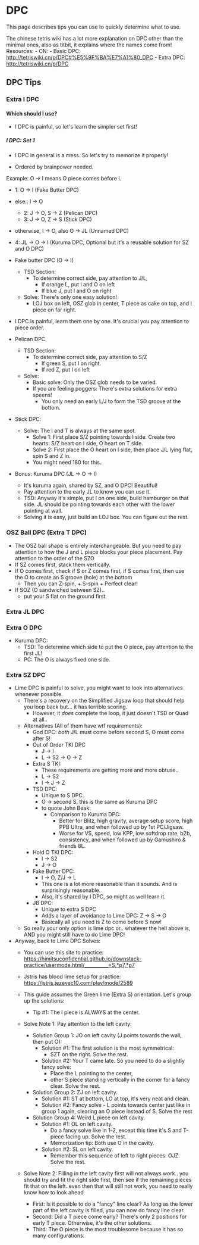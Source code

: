 # DPC
This page describes tips you can use to quickly determine what to use.

The chinese tetris wiki has a lot more explanation on DPC other than the minimal ones, also as titbit, it explains where the names come from!
Resources: 
    - CN:
        - Basic DPC: http://tetriswiki.cn/p/DPC#%E5%9F%BA%E7%A1%80_DPC
        - Extra DPC: http://tetriswiki.cn/p/DPC

## DPC Tips
### Extra I DPC
#### Which should I use?
- I DPC is painful, so let's learn the simpler set first!

##### I DPC: Set 1
- I DPC in general is a mess. So let's try to memorize it properly!

- Ordered by brainpower needed. 

Example: O -> I means O piece comes before I.

- 1: O -> I (Fake Butter DPC)
- else:: I -> O 
    - 2: J -> O, S -> Z (Pelican DPC) 
    - 3: J -> O, Z -> S (Stick DPC)
- otherwise, I -> O, also O -> JL (Unnamed DPC)

- 4: JL -> O -> I (Kuruma DPC, Optional but it's a reusable solution for SZ and O DPC)

- Fake butter DPC (O -> I)
    - TSD Section:
        - To determine correct side, pay attention to J/L, 
            - If orange L, put I and O on left
            - If blue J, put I and O on right
    - Solve: There's only one easy solution!
        - LOJ box on left, OSZ glob in center, T piece as cake on top, and I piece on far right.

- I DPC is painful, learn them one by one. It's crucial you pay attention to piece order.
- Pelican DPC
    - TSD Section:
        - To determine correct side, pay attention to S/Z
            - If green S, put I on right.
            - If red Z, put I on left
    - Solve:
        - Basic solve: Only the OSZ glob needs to be varied.
        - If you are feeling poggers: There's extra solutions for extra speens!
            - You only need an early L/J to form the TSD groove at the bottom.
- Stick DPC:
    - Solve: The I and T is always at the same spot.
        - Solve 1: First place S/Z pointing towards I side. Create two hearts: S/Z heart on I side, O heart on T side.
        - Solve 2: First place the O heart on I side, then place J/L lying flat, spin S and Z in.
        - You might need 180 for this..

- Bonus: Kuruma DPC (JL -> O -> I)
    - It's kuruma again, shared by SZ, and O DPC! Beautiful!
    - Pay attention to the early JL to know you can use it.
    - TSD: Anyway it's simple, put I on one side, build hamburger on that side. JL should be pointing towards each other with the lower pointing at wall.
    - Solving it is easy, just build an LOJ box. You can figure out the rest.



### OSZ Ball DPC (Extra T DPC)
- The OSZ ball shape is entirely interchangeable. But you need to pay attention to how the J and L piece blocks your piece placement.
Pay attention to the order of the SZO
- If SZ comes first, stack them vertically.
- If O comes first, check if S or Z comes first, if S comes first, then use the O to create an S groove (hole) at the bottom
    - Then you can Z-spin, + S-spin + Perfect clear!
- If SOZ (O sandwiched between SZ).. 
    - put your S flat on the ground first.

### Extra JL DPC

### Extra O DPC
- Kuruma DPC:
    - TSD: To determine which side to put the O piece, pay attention to the first JL! 
    - PC: The O is always fixed one side. 

### Extra SZ DPC
- Lime DPC is painful to solve, you might want to look into alternatives whenever possible.
    - There's a recovery on the Simplified Jigsaw loop that should help you loop back but... it has terrible scoring.
        - However, it *does* complete the loop, it just doesn't TSD or Quad at all..
    - Alternatives (All of them have wtf requirements):
        - God DPC: *both* J/L must come before second S, O must come after S!
        - Out of Order TKI DPC
            - J -> I
            - L -> S2 -> O -> Z
        - Extra S TKI: 
            - These requirements are getting more and more obtuse..
            - L -> S2
            - I -> J -> Z
        - TSD DPC:
            - Unique to S DPC.
            - O -> second S, this is the same as Kuruma DPC
            - to quote John Beak:
                - Comparison to Kuruma DPC:
                    - Better for Blitz, high gravity, average setup score, high PPB Ultra, and when followed up by 1st PC/Jigsaw.
                    - Worse for VS, speed, low KPP, low softdrop rate, b2b, consistency, and when followed up by Gamushiro & friends 8L.
        - Hold O TKI DPC: 
            - I -> S2
            - J -> O
        - Fake Butter DPC:
            - I -> O, Z/J -> L
            - This one is a lot more reasonable than it sounds. And is surprisingly reasonable.
            - Also, it's shared by I DPC, so might as well learn it.
        - JB DPC:
            - Unique to extra S DPC
            - Adds a layer of avoidance to Lime DPC: Z -> S -> O
            - Basically all you need is Z to come before S now!
    - So really your only option is lime dpc or.. whatever the hell above is, AND you might still have to do Lime DPC!
- Anyway, back to Lime DPC Solves:
    - You can use this site to practice: https://himitsuconfidential.github.io/downstack-practice/usermode.html/__________=S,*p7,*p7
    - Jstris has blood lime setup for practice: https://jstris.jezevec10.com/play/mode/2589
    - This guide assumes the Green lime (Extra S) orientation. Let's group up the solutions:
        - Tip #1: The I piece is ALWAYS at the center.
    - Solve Note 1: Pay attention to the left cavity:
        - Solution Group 1: JO on left cavity (J points towards the wall, then put O):
            - Solution #1: The first solution is the most symmetrical: 
                - SZT on the right. Solve the rest.
            - Solution #2: Your T came late. So you need to do a slightly fancy solve: 
                - Place the L pointing to the center, 
                - other S piece standing vertically in the corner for a fancy clear. Solve the rest.
        - Solution Group 2: ZJ on left cavity.
            - Solution #1: ST at bottom, LO at top, it's very neat and clean.
            - Solution #2: Fancy solve - L points towards center just like in group 1 again, clearing an O piece instead of S. Solve the rest
        - Solution Group 4: Weird L piece on left cavity.
            - Solution #1: OL on left cavity. 
                - Do a fancy solve like in 1-2, except this time it's S and T-piece facing up. Solve the rest.
                - Memorization tip: Both use O in the cavity.
            - Solution #2: SL on left cavity.
                - Remember this sequence of left to right pieces: OJZ. Solve the rest.
    
    - Solve Note 2: Filling in the left cavity first will not always work.. you should try and fit the right side first, then see if the remaining pieces fit that on the left. even then that will still not work, you need to really know how to look ahead.
        - First: Is it possible to do a "fancy" line clear? As long as the lower part of the left cavity is filled, you can now do fancy line clear.
        - Second: Did a T piece come early? There's only 2 positions for early T piece. Otherwise, it's the other solutions.
        - Third: The O piece is the most troublesome because it has so many configurations.
